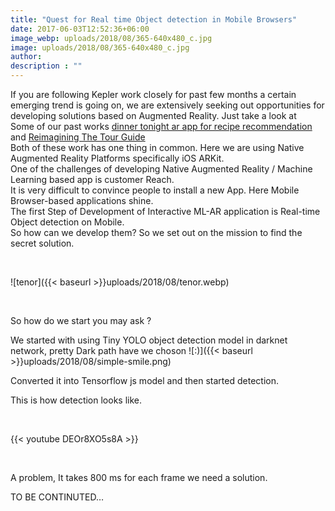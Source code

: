 ```yaml
---
title: "Quest for Real time Object detection in Mobile Browsers"
date: 2017-06-03T12:52:36+06:00
image_webp: uploads/2018/08/365-640x480_c.jpg
image: uploads/2018/08/365-640x480_c.jpg
author: 
description : ""
---
```



If you are following Kepler work closely for past few months a certain emerging trend is going on, we are extensively seeking out opportunities for developing solutions based on Augmented Reality. Just take a look at  
Some of our past works [dinner tonight ar app for recipe recommendation](http://experiencesutra.com/experiments/dinner-tonight-ar-app-for-recipe-recommendation/) and [Reimagining The Tour Guide](http://experiencesutra.com/experiments/reimagining-the-tour-guide/)  
Both of these work has one thing in common. Here we are using Native Augmented Reality Platforms specifically iOS ARKit.  
One of the challenges of developing Native Augmented Reality / Machine Learning based app is customer Reach.  
It is very difficult to convince people to install a new App. Here Mobile Browser-based applications shine.  
The first Step of Development of Interactive ML-AR application is Real-time Object detection on Mobile.  
So how can we develop them? So we set out on the mission to find the secret solution.

&nbsp;
&nbsp;

![tenor]({{< baseurl >}}uploads/2018/08/tenor.webp)

&nbsp;
&nbsp;


So how do we start you may ask ?

We started with using Tiny YOLO object detection model in darknet network, pretty Dark path have we choson ![:)]({{< baseurl >}}uploads/2018/08/simple-smile.png)

Converted it into Tensorflow js model and then started detection.

This is how detection looks like.

&nbsp;
&nbsp;

{{< youtube DEOr8XO5s8A >}}

&nbsp;
&nbsp;


A problem, It takes 800 ms for each frame we need a solution.

TO BE CONTINUTED…

